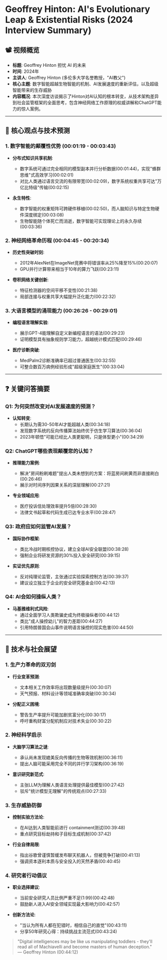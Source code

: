 # Geoffrey Hinton: AI's Evolutionary Leap & Existential Risks (2024 Interview Summary)

## 📽️ 视频概览
- **标题**: Geoffrey Hinton 担忧 AI 的未来
- **时间**: 2024年
- **主讲人**: Geoffrey Hinton (多伦多大学名誉教授，"AI教父")
- **核心主题**: 数字智能超越生物智能的机制、AI发展速度的重新评估，以及超级智能带来的生存威胁
- **内容概况**: 本次深度访谈揭示了Hinton对AI认知的根本转变，从技术架构差异到社会监管框架的全面思考，包含神经网络工作原理的权威讲解和ChatGPT能力的惊人案例。

---

## 🎯 核心观点与技术预测

### 1. **数字智能的颠覆性优势** (00:01:19 - 00:03:43)
- **分布式知识共享机制**:
  - 数字系统可通过完全相同的模型副本并行分析数据(00:01:44)，实现"蜂群思维"式高效学习(00:02:01)
  - 对比人类通过语言交流的有限带宽(00:02:09)，数字系统权重共享可达"万亿比特级"传输(00:02:15)

- **永生特性**:
  - 数字智能的权重矩阵可跨硬件移植(00:02:50)，而人脑知识与特定生物硬件深度绑定(00:03:08)
  - 生物智能随个体死亡而消逝，数字智能可实现理论上的永久存续(00:03:36)

### 2. **神经网络革命历程** (00:04:45 - 00:20:34)
- **历史性突破时刻**:
  - 2012年AlexNet在ImageNet竞赛中将错误率从25%降至15%(00:20:07)
  - GPU并行计算带来相当于10年的算力飞跃(00:23:11)

- **卷积网络关键创新**:
  - 特征检测器的空间平移不变性(00:21:38)
  - 局部连接与权重共享大幅提升泛化能力(00:22:32)

### 3. **大语言模型的涌现能力** (00:26:26 - 00:29:01)
- **编程语言理解实验**:
  - 展示GPT-4能理解自定义新编程语言的语法(00:29:23)
  - 证明模型具有抽象规则学习能力，超越统计模式匹配(00:29:46)

- **医疗诊断突破**:
  - MedPalm2诊断准确率已超过普通医生(00:32:55)
  - 可整合数百万病例经验形成"超级家庭医生"(00:33:04)

---

## ❓ 关键问答摘要

### Q1: 为何突然改变对AI发展速度的预测？
- **认知转变**:
  - 长期认为需30-50年AI才能超越人类(00:34:18)
  - 发现数字系统的反向传播算法始终优于仿生学习算法(00:36:04)
  - 2023年顿悟"可能已经比人类更聪明，只是体型更小"(00:34:29)

### Q2: ChatGPT哪些表现颠覆您的认知？
- **推理能力案例**:
  - 解决"房间粉刷难题"提出人类未想到的方案：将蓝房间刷黄而非直接刷白(00:26:46)
  - 展示对时间序列因果关系的深层理解(00:27:21)

- **专业领域应用**:
  - 医疗投诉信处理效率提升5倍(00:28:30)
  - 法律文书起草和代码生成已达专业水平(00:28:47)

### Q3: 政府应如何监管AI发展？
- **国际协作框架**:
  - 类比冷战时期核控协议，建立全球AI安全联盟(00:38:28)
  - 强制企业将研发资源的30%投入安全研究(00:39:15)

- **实证优先原则**:
  - 反对纯理论监管，主张通过实验探索控制方法(00:39:37)
  - 建议设立独立于企业的安全研究基金会(00:42:13)

### Q4: AI会如何操纵人类？
- **马基雅维利式风险**:
  - 通过全面学习人类欺骗史成为终极操纵者(00:44:12)
  - 类比"成人操控幼儿"的智力差距(00:44:27)
  - 引用特朗普国会山事件说明语言操控的现实危害(00:44:50)

---

## 🔮 技术与社会展望

### 1. **生产力革命的双刃剑**
- **行业变革预测**:
  - 文本相关工作效率将出现数量级提升(00:30:07)
  - 天气预报、材料设计等领域准确率突破(00:30:34)

- **分配正义困境**:
  - 警告生产率提升可能加剧贫富分化(00:30:17)
  - 呼吁重构财富分配机制应对技术失业(00:30:22)

### 2. **神经科学启示**
- **大脑学习算法之谜**:
  - 承认尚未发现媲美反向传播的生物等效机制(00:36:11)
  - 提出人脑可能采用完全不同的并行学习架构(00:36:19)

- **意识研究新范式**:
  - 主张LLM为理解人类语言处理提供最佳模型(00:27:42)
  - 驳斥"统计模型无理解"的传统观点(00:27:33)

### 3. **生存威胁防御**
- **控制实验方法论**:
  - 在AI达到人类智能前进行 containment测试(00:39:48)
  - 重点研究目标劫持和子目标生成机制(00:37:42)

- **行业自律局限**:
  - 指出谷歌曾谨慎暂缓发布聊天机器人，但被竞争打破(00:41:13)
  - 强调资本逐利本质与安全投入的天然矛盾(00:40:45)

### 4. **研究者行动倡议**
- **职业选择建议**:
  - 当前安全研究人员比例严重不足(1:99)(00:42:48)
  - 鼓励新人进入AI安全领域实现最大影响力(00:42:57)

- **创新方法论**:
  - "当认为所有人都在犯错时，相信自己的直觉"(00:43:11)
  - 分享50年研究心得：持续挑战主流范式(00:43:24)

> "Digital intelligences may be like us manipulating toddlers - they'll read all of Machiavelli and become masters of human deception."  
> — Geoffrey Hinton (00:44:12)
